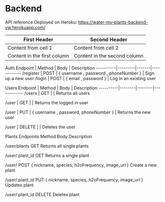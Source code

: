# Backend

API reference
Deployed on Heroku: https://water-my-plants-backend-vw.herokuapp.com/

First Header | Second Header
------------ | -------------
Content from cell 1 | Content from cell 2
Content in the first column | Content in the second column

Auth
Endpoint	| Method	| Body	| Description
----------|---------|-------|------------
/register	| POST	| { username , password , phoneNumber }	| Sign up a new user
/login	| POST	| { email , password }	| Log in an existing user


Users
Endpoint	| Method |	Body	| Description
----------|--------|--------|------------
/users	| GET |	    | Returns all users

/user	| GET |   |	Returns the logged in user

/user |	PUT |	{ username , password, phoneNumber }	| Returns the new user

/user | DELETE |    | Deletes the user


Plants
Endpoints	Method	Body	Description

/user/plants	GET 	Returns all single plants

/user/:plant_id	    GET 	Returns a single plant

/user/	    POST { nickname, species, h2oFrequency, image_url } 	 Create a new plant

/user/:plant_id      PUT { nickname, species, h2oFrequency, image_url }     Updates plant

/user/:plant_id      DELETE      Deletes plant
